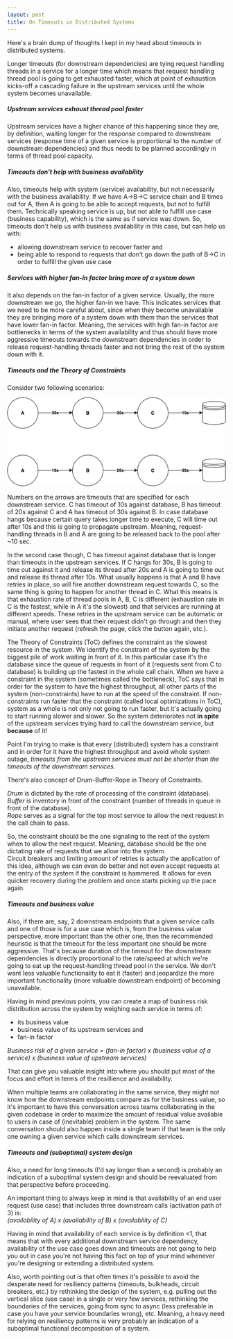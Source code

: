 ```yaml
---
layout: post
title: On Timeouts in Distributed Systems
---
```



Here's a brain dump of thoughts I kept in my head about timeouts in distributed systems.

Longer timeouts (for downstream dependencies) are tying request handling threads in a service for a longer time which means that request handling thread pool is going to get exhausted faster, which at point of exhaustion kicks-off a cascading failure in the upstream services until the whole system becomes unavailable.

##### Upstream services exhaust thread pool faster
Upstream services have a higher chance of this happening since they are, by definition, waiting longer for the response compared to downstream services (response time of a given service is proportional to the number of downstream dependencies) and thus needs to be planned accordingly in terms of thread pool capacity.

##### Timeouts don't help with business availability
Also, timeouts help with system (service) availability, but not necessarily with the business availability.
If we have A→B→C service chain and B times out for A, then A is going to be able to accept requests, but not to fulfill them. Technically speaking service is up, but not able to fulfill use case (business capability), which is the same as if service was down. So, timeouts don't help us with business availability in this case, but can help us with:
- allowing downstream service to recover faster and
- being able to respond to requests that don't go down the path of B→C in order to fulfill the given use case

##### Services with higher fan-in factor bring more of a system down
It also depends on the fan-in factor of a given service. Usually, the more downstream we go, the higher fan-in we have. This indicates services that we need to be more careful about, since when they become unavailable they are bringing more of a system down with them than the services that have lower fan-in factor.
Meaning, the services with high fan-in factor are bottlenecks in terms of the system availability and thus should have more aggressive timeouts towards the downstream dependencies in order to release request-handling threads faster and not bring the rest of the system down with it.

##### Timeouts and the Theory of Constraints
Consider two following scenarios:

![](/assets/images/timeouts.png)

Numbers on the arrows are timeouts that are specified for each downstream service. C has timeout of 10s against database, B has timeout of 20s against C and A has timeout of 30s against B. 
In case database hangs because certain query takes longer time to execute, C will time out after 10s and this is going to propagate upstream. Meaning, request-handling threads in B and A are going to be released back to the pool after ~10 sec.

In the second case though, C has timeout against database that is longer than timeouts in the upstream services. If C hangs for 30s, B is going to time out against it and release its thread after 20s and A is going to time out and release its thread after 10s. What usually happens is that A and B have retries in place, so will fire another downstream request towards C, so the same thing is going to happen for another thread in C. What this means is that exhaustion rate of thread pools in A, B, C is different (exhaustion rate in C is the fastest, while in A it's the slowest) and that services are running at different speeds. These retries in the upstream service can be automatic or manual, where user sees that their request didn't go through and then they initiate another request (refresh the page, click the button again, etc.).  

The Theory of Constraints (ToC) defines the constraint as the slowest resource in the system. We identify the constraint of the system by the biggest pile of work waiting in front of it. In this particular case it's the database since the queue of requests in front of it (requests sent from C to database) is building up the fastest in the whole call chain.
When we have a constraint in the system (sometimes called the bottleneck), ToC says that in order for the system to have the highest throughput, all other parts of the system (non-constraints) have to run at the speed of the constraint. If non-constraints run faster that the constraint (called local optimizations in ToC), system as a whole is not only not going to run faster, but it's actually going to start running slower and slower. So the system deteriorates not __in spite__ of the upstream services trying hard to call the downstream service, but __because__ of it!  

Point I'm trying to make is that every (distributed) system has a constraint and in order for it have the highest throughput and avoid whole system outage, _timeouts from the upstream services must not be shorter than the timeouts of the downstream services_.

There's also concept of Drum-Buffer-Rope in Theory of Constraints.  

_Drum_ is dictated by the rate of processing of the constraint (database).  
_Buffer_ is inventory in front of the constraint (number of threads in queue in front of the database).  
_Rope_ serves as a signal for the top most service to allow the next request in the call chain to pass.  

So, the constraint should be the one signaling to the rest of the system when to allow the next request. Meaning, database should be the one dictating rate of requests that we allow into the system.  
Circuit breakers and limiting amount of retries is actually the application of this idea, although we can even do better and not even accept requests at the entry of the system if the constraint is hammered. It allows for even quicker recovery during the problem and once starts picking up the pace again.

##### Timeouts and business value
Also, if there are, say, 2 downstream endpoints that a given service calls and one of those is for a use case which is, from the business value perspective, more important than the other one, then the recommended heuristic is that the timeout for the less important one should be more aggressive. That's because duration of the timeout for the downstream dependencies is directly proportional to the rate/speed at which we're going to eat up the request-handling thread pool in the service. We don't want less valuable functionality to eat it (faster) and jeopardize the more important functionality (more valuable downstream endpoint) of becoming unavailable.  

Having in mind previous points, you can create a map of business risk distribution across the system by weighing each service in terms of:
- its business value
- business value of its upstream services and
- fan-in factor

_Business risk of a given service = (fan-in factor) x (business value of a service) x (business value of upstream services)_

That can give you valuable insight into where you should put most of the focus and effort in terms of the resillience and availability.


When multiple teams are collaborating in the same service, they might not know how the downstream endpoints compare as for the business value, so it's important to have this conversation across teams collaborating in the given codebase in order to maximize the amount of residual value available to users in case of (inevitable) problem in the system.
The same conversation should also happen inside a single team if that team is the only one owning a given service which calls downstream services.

##### Timeouts and (suboptimal) system design
Also, a need for long timeouts (I'd say longer than a second) is probably an indication of a suboptimal system design and should be reevaluated from that perspective before proceeding.

An important thing to always keep in mind is that availability of an end user request (use case) that includes three downstream calls (activation path of 3) is:  
_(availability of A) x (availability of B) x (availability of C)_  

Having in mind that availability of each service is by definition <1, that means that with every additional downstream service dependency, availability of the use case goes down and timeouts are not going to help you out in case you're not having this fact on top of your mind whenever you're designing or extending a distributed system.

Also, worth pointing out is that often times it's possible to avoid the desperate need for resiliency patterns (timeouts, bulkheads, circuit breakers, etc.) by rethinking the design of the system, e.g. pulling out the vertical slice (use case) in a single or very few services, rethinking the boundaries of the services, going from sync to async (less preferable in case you have your service boundaries wrong), etc.
Meaning, a heavy need for relying on resiliency patterns is very probably an indication of a suboptimal functional decomposition of a system.

